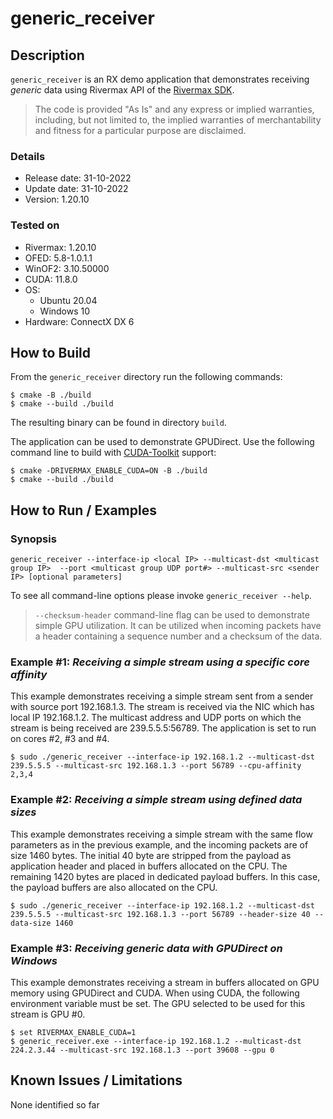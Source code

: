 # generic_receiver

## Description

`generic_receiver` is an RX demo application that demonstrates receiving _generic_ data using Rivermax API of the [Rivermax SDK](https://developer.nvidia.com/networking/rivermax).

>The code is provided "As Is" and any express or implied warranties, including,
but not limited to, the implied warranties of merchantability and fitness for a particular
purpose are disclaimed.

### Details

* Release date: 31-10-2022
* Update date: 31-10-2022
* Version: 1.20.10

### Tested on

* Rivermax: 1.20.10
* OFED: 5.8-1.0.1.1
* WinOF2: 3.10.50000
* CUDA: 11.8.0
* OS: 
  * Ubuntu 20.04
  * Windows 10
* Hardware: ConnectX DX 6

## How to Build

From the `generic_receiver` directory run the following commands:

```shell
$ cmake -B ./build
$ cmake --build ./build
```

The resulting binary can be found in directory `build`.

The application can be used to demonstrate GPUDirect. Use the following command line to build with [CUDA-Toolkit](https://docs.nvidia.com/cuda/) support:

```shell
$ cmake -DRIVERMAX_ENABLE_CUDA=ON -B ./build
$ cmake --build ./build
```

## How to Run / Examples

### Synopsis

```shell
generic_receiver --interface-ip <local IP> --multicast-dst <multicast group IP>  --port <multicast group UDP port#> --multicast-src <sender IP> [optional parameters]
```

To see all command-line options please invoke `generic_receiver --help`.

> `--checksum-header` command-line flag can be used to demonstrate simple GPU utilization. It can be utilized when incoming packets have a header containing a sequence number and a checksum of the data.

### Example #1: _Receiving a simple stream using a specific core affinity_

This example demonstrates receiving a simple stream sent from a sender with source port 192.168.1.3.
The stream is received via the NIC which has local IP 192.168.1.2. The multicast address and UDP ports
on which the stream is being received are 239.5.5.5:56789.
The application is set to run on cores #2, #3 and #4.

```shell
$ sudo ./generic_receiver --interface-ip 192.168.1.2 --multicast-dst 239.5.5.5 --multicast-src 192.168.1.3 --port 56789 --cpu-affinity 2,3,4
```

### Example #2: _Receiving a simple stream using defined data sizes_

This example demonstrates receiving a simple stream with the same flow parameters as in the previous example, and the incoming packets are of size 1460 bytes. The initial 40 byte are stripped from the payload as application header and placed in buffers allocated on the CPU. The remaining 1420 bytes are placed in dedicated payload buffers. In this case, the payload buffers are also allocated on the CPU. 

```shell
$ sudo ./generic_receiver --interface-ip 192.168.1.2 --multicast-dst 239.5.5.5 --multicast-src 192.168.1.3 --port 56789 --header-size 40 --data-size 1460
```

### Example #3: _Receiving generic data with GPUDirect on Windows_
This example demonstrates receiving a stream in buffers allocated on GPU memory using GPUDirect and CUDA. When using CUDA, the following environment variable must be set. The GPU selected to be used for this stream is GPU #0. 

```shell
$ set RIVERMAX_ENABLE_CUDA=1 
$ generic_receiver.exe --interface-ip 192.168.1.2 --multicast-dst 224.2.3.44 --multicast-src 192.168.1.3 --port 39608 --gpu 0
```

## Known Issues / Limitations

None identified so far 
